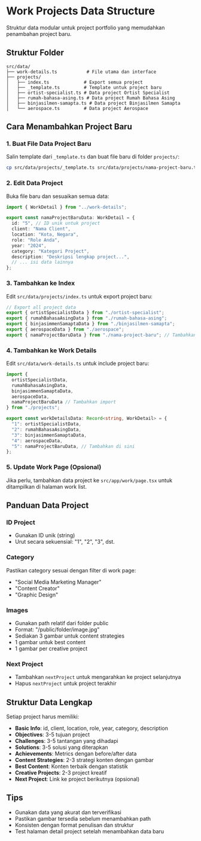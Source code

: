 # Work Projects Data Structure

Struktur data modular untuk project portfolio yang memudahkan penambahan project baru.

## Struktur Folder

```
src/data/
├── work-details.ts           # File utama dan interface
├── projects/
│   ├── index.ts             # Export semua project
│   ├── _template.ts         # Template untuk project baru
│   ├── ortist-specialist.ts # Data project Ortist Specialist
│   ├── rumah-bahasa-asing.ts # Data project Rumah Bahasa Asing
│   ├── binjasilmen-samapta.ts # Data project Binjasilmen Samapta
│   └── aerospace.ts         # Data project Aerospace
```

## Cara Menambahkan Project Baru

### 1. Buat File Data Project Baru

Salin template dari `_template.ts` dan buat file baru di folder `projects/`:

```bash
cp src/data/projects/_template.ts src/data/projects/nama-project-baru.ts
```

### 2. Edit Data Project

Buka file baru dan sesuaikan semua data:

```typescript
import { WorkDetail } from "../work-details";

export const namaProjectBaruData: WorkDetail = {
  id: "5", // ID unik untuk project
  client: "Nama Client",
  location: "Kota, Negara",
  role: "Role Anda",
  year: "2024",
  category: "Kategori Project",
  description: "Deskripsi lengkap project...",
  // ... isi data lainnya
};
```

### 3. Tambahkan ke Index

Edit `src/data/projects/index.ts` untuk export project baru:

```typescript
// Export all project data
export { ortistSpecialistData } from "./ortist-specialist";
export { rumahBahasaAsingData } from "./rumah-bahasa-asing";
export { binjasimmenSamaptaData } from "./binjasilmen-samapta";
export { aerospaceData } from "./aerospace";
export { namaProjectBaruData } from "./nama-project-baru"; // Tambahkan ini
```

### 4. Tambahkan ke Work Details

Edit `src/data/work-details.ts` untuk include project baru:

```typescript
import { 
  ortistSpecialistData,
  rumahBahasaAsingData, 
  binjasimmenSamaptaData,
  aerospaceData,
  namaProjectBaruData // Tambahkan import
} from "./projects";

export const workDetailsData: Record<string, WorkDetail> = {
  "1": ortistSpecialistData,
  "2": rumahBahasaAsingData,
  "3": binjasimmenSamaptaData,
  "4": aerospaceData,
  "5": namaProjectBaruData, // Tambahkan di sini
};
```

### 5. Update Work Page (Opsional)

Jika perlu, tambahkan data project ke `src/app/work/page.tsx` untuk ditampilkan di halaman work list.

## Panduan Data Project

### ID Project
- Gunakan ID unik (string)
- Urut secara sekuensial: "1", "2", "3", dst.

### Category
Pastikan category sesuai dengan filter di work page:
- "Social Media Marketing Manager"
- "Content Creator" 
- "Graphic Design"

### Images
- Gunakan path relatif dari folder public
- Format: "/public/folder/image.jpg"
- Sediakan 3 gambar untuk content strategies
- 1 gambar untuk best content
- 1 gambar per creative project

### Next Project
- Tambahkan `nextProject` untuk mengarahkan ke project selanjutnya
- Hapus `nextProject` untuk project terakhir

## Struktur Data Lengkap

Setiap project harus memiliki:
- **Basic Info**: id, client, location, role, year, category, description
- **Objectives**: 3-5 tujuan project
- **Challenges**: 3-5 tantangan yang dihadapi
- **Solutions**: 3-5 solusi yang diterapkan
- **Achievements**: Metrics dengan before/after data
- **Content Strategies**: 2-3 strategi konten dengan gambar
- **Best Content**: Konten terbaik dengan statistik
- **Creative Projects**: 2-3 project kreatif
- **Next Project**: Link ke project berikutnya (opsional)

## Tips
- Gunakan data yang akurat dan terverifikasi
- Pastikan gambar tersedia sebelum menambahkan path
- Konsisten dengan format penulisan dan struktur
- Test halaman detail project setelah menambahkan data baru
